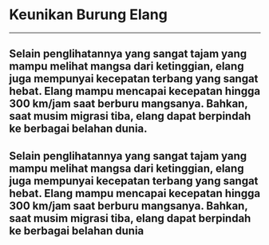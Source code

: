 # Keunikan Burung Elang
---

## Selain penglihatannya yang sangat tajam yang mampu melihat mangsa dari ketinggian, elang juga mempunyai kecepatan terbang yang sangat hebat. Elang mampu mencapai kecepatan hingga 300 km/jam saat berburu mangsanya. Bahkan, saat musim migrasi tiba, elang dapat berpindah ke berbagai belahan dunia.

## Selain penglihatannya yang sangat tajam yang mampu melihat mangsa dari ketinggian, elang juga mempunyai kecepatan terbang yang sangat hebat. Elang mampu mencapai kecepatan hingga 300 km/jam saat berburu mangsanya. Bahkan, saat musim migrasi tiba, elang dapat berpindah ke berbagai belahan dunia
